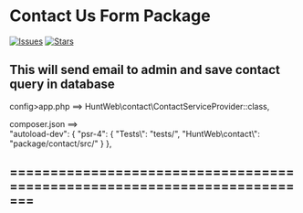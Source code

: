 # Contact Us Form Package

[![Issues](https://img.shields.io/github/issues/HuntWeb/get-in-touch.svg?style=flat-square)](https://img.shields.io/github/issues/HuntWeb/get-in-touch)
[![Stars](https://img.shields.io/github/stars/HuntWeb/get-in-touch.svg?style=flat-square)](https://github.com/HuntWeb/get-in-touch/stargazers)

## This will send email to admin and save contact query in database

config>app.php ==> HuntWeb\contact\ContactServiceProvider::class,

composer.json ==>  
 "autoload-dev": {
"psr-4": {
"Tests\\": "tests/",
"HuntWeb\\contact\\": "package/contact/src/"
}
},

## =========================================================================
